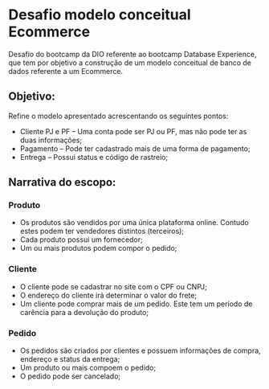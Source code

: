 # Desafio modelo conceitual Ecommerce
Desafio do bootcamp da DIO referente ao bootcamp Database Experience, que tem por objetivo a construção de um modelo conceitual de banco de dados referente a um Ecommerce. 

## Objetivo:

Refine o modelo apresentado acrescentando os seguintes pontos:

 - Cliente PJ e PF – Uma conta pode ser PJ ou PF, mas não pode ter as duas informações;
 - Pagamento – Pode ter cadastrado mais de uma forma de pagamento;
 - Entrega – Possui status e código de rastreio;

## Narrativa do escopo: 

### Produto
- Os produtos são vendidos por uma única plataforma online. Contudo estes podem ter vendedores distintos (terceiros); 
- Cada produto possui um fornecedor;
- Um ou mais produtos podem compor o pedido; 

### Cliente
 - O cliente pode se cadastrar no site com o CPF ou CNPJ;
 - O endereço do cliente irá determinar o valor do frete; 
 - Um cliente pode comprar mais de um pedido. Este tem um período de carência para a devolução do produto; 

 ### Pedido 
 - Os pedidos são criados por clientes e possuem informações de compra, endereço e status da entrega;
 - Um produto ou mais compoem o pedido;
 - O pedido pode ser cancelado;